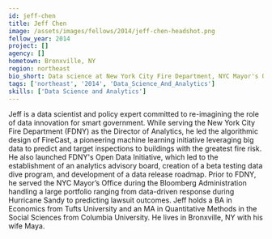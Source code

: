 ```yaml
---
id: jeff-chen
title: Jeff Chen
image: /assets/images/fellows/2014/jeff-chen-headshot.png
fellow_year: 2014
project: []
agency: []
hometown: Bronxville, NY
region: northeast
bio_short: Data science at New York City Fire Department, NYC Mayor's Office, Halcrow. Applied Stats, Columbia University. Economics, Tufts University.
tags: ['northeast', '2014', 'Data_Science_And_Analytics']
skills: ['Data Science and Analytics']
---
```


Jeff is a data scientist and policy expert committed to re-imagining the role of data innovation for smart government. While serving the New York City Fire Department (FDNY) as the Director of Analytics, he led the algorithmic design of FireCast, a pioneering machine learning initiative leveraging big data to predict and target inspections to buildings with the greatest fire risk. He also launched FDNY's Open Data Initiative, which led to the establishment of an analytics advisory board, creation of a beta testing data dive program, and development of a data release roadmap. Prior to FDNY, he served the NYC Mayor’s Office during the Bloomberg Administration handling a large portfolio ranging from data-driven response during Hurricane Sandy to predicting lawsuit outcomes. Jeff holds a BA in Economics from Tufts University and an MA in Quantitative Methods in the Social Sciences from Columbia University. He lives in Bronxville, NY with his wife Maya.
